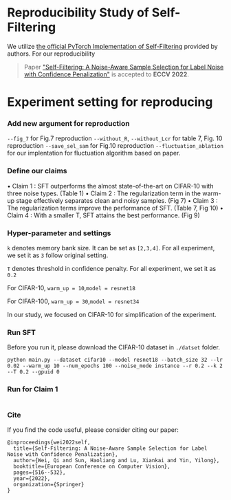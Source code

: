 
# Reproducibility Study of Self-Filtering

We utilize [the official PyTorch Implementation of Self-Filtering](https://github.com/1998v7/Self-Filtering) provided by authors. For our reproducibility

> Paper ["Self-Filtering: A Noise-Aware Sample Selection for Label Noise with Confidence Penalization"](https://www.ecva.net/papers/eccv_2022/papers_ECCV/papers/136900511.pdf) is accepted to **ECCV 2022**.

# Experiment setting for reproducing

### Add new argument for reproduction
`--fig_7` for Fig.7 reproduction
`--without_R`, `--without_Lcr` for table 7, Fig. 10 reproduction
`--save_sel_sam` for Fig.10 reproduction
`--fluctuation_ablation` for our implentation for fluctuation algorithm based on paper.

### Define our claims
• Claim 1 : SFT outperforms the almost state-of-the-art on CIFAR-10 with three noise types. (Table 1)
• Claim 2 : The regularization term in the warm-up stage effectively separates clean and noisy samples. (Fig 7)
• Claim 3 : The regularization terms improve the performance of SFT. (Table 7, Fig 10)
• Claim 4 : With a smaller T, SFT attains the best performance. (Fig 9)

### Hyper-parameter and settings

`k`  denotes memory bank size. It can be set as `[2,3,4]`. For all experiment, we set it as `3` follow original setting.

`T`  denotes threshold in confidence penalty. For all experiment, we set it as `0.2`

For CIFAR-10, `warm_up = 10`,`model = resnet18`

For CIFAR-100, `warm_up = 30`,`model = resnet34`

In our study, we focused on CIFAR-10 for simplification of the experiment.

### Run SFT
Before you run it, please download the CIFAR-10 dataset in `./datset` folder.

```
python main.py --dataset cifar10 --model resnet18 --batch_size 32 --lr 0.02 --warm_up 10 --num_epochs 100 --noise_mode instance --r 0.2 --k 2 --T 0.2 --gpuid 0
```

### Run for Claim 1

```

```




### Cite
If you find the code useful, please consider citing our paper:
```
@inproceedings{wei2022self,
  title={Self-Filtering: A Noise-Aware Sample Selection for Label Noise with Confidence Penalization},
  author={Wei, Qi and Sun, Haoliang and Lu, Xiankai and Yin, Yilong},
  booktitle={European Conference on Computer Vision},
  pages={516--532},
  year={2022},
  organization={Springer}
}
```
